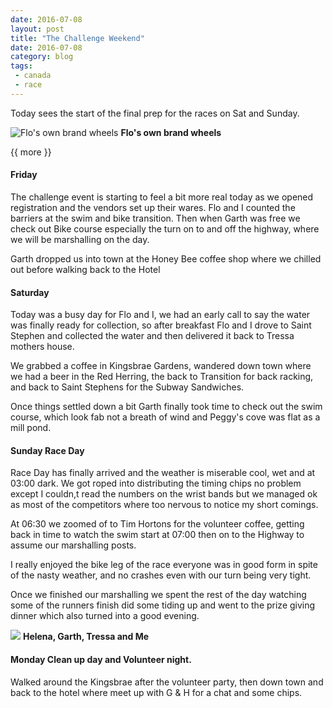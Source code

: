 ```yaml
---
date: 2016-07-08
layout: post
title: "The Challenge Weekend"
date: 2016-07-08
category: blog
tags:
 - canada
 - race
---
```


<!--start excerpt-->

Today sees the start of the final prep for the races on Sat and Sunday.

![Flo's own brand wheels](/images/2016/2016-07-08-the-challenge-weekend-1.jpg)
**Flo's own brand wheels**

{{ more }}
#### Friday ####
The challenge event is starting to feel a bit more real today as we opened
registration and the vendors set up their wares. Flo and I counted the barriers
at the swim and bike transition. Then when Garth was free we check out Bike
course especially the turn on to and off the highway, where we will be marshalling on the day.

Garth dropped us into town at the Honey Bee coffee shop where we chilled out 
before walking back to the Hotel

#### Saturday ####
Today was a busy day for Flo and I, we had an early call to say the water was
finally ready for collection, so after breakfast Flo and I drove to Saint
Stephen and collected the water and then delivered it back to Tressa mothers
house.

We grabbed a coffee in Kingsbrae Gardens, wandered down town where we had a
beer in the Red Herring, the back to Transition for back racking, and back to
Saint Stephens for the Subway Sandwiches.

Once things settled down a bit Garth finally took time to check out the swim
course, which look fab not a breath of wind and Peggy's cove was flat as a
mill pond.

#### Sunday Race Day ###

Race Day has finally arrived and the weather is miserable cool, wet and at 03:00
dark. We got roped into distributing the timing chips no problem except I
couldn,t read the numbers on the wrist bands but we managed ok as most of the
competitors where too nervous to notice my short comings.

At 06:30 we zoomed of to Tim Hortons for the volunteer coffee, getting back in
time to watch the swim start at 07:00 then on to the Highway to assume our
marshalling posts. 

I really enjoyed the bike leg of the race everyone was in good form in spite of
the nasty weather, and no crashes even with our turn being very tight.

Once we finished our marshalling we spent the rest of the day watching some of
the runners finish did some tiding up and went to the prize giving dinner which
also turned into a good evening.

![](/images/2016/2016-07-08-the-challenge-weekend-2.jpg)
**Helena, Garth, Tressa and Me**

#### Monday Clean up day and Volunteer night. ####

Walked around the Kingsbrae after the volunteer party, then down town and back
to the hotel where meet up with G & H for a chat and some chips.

